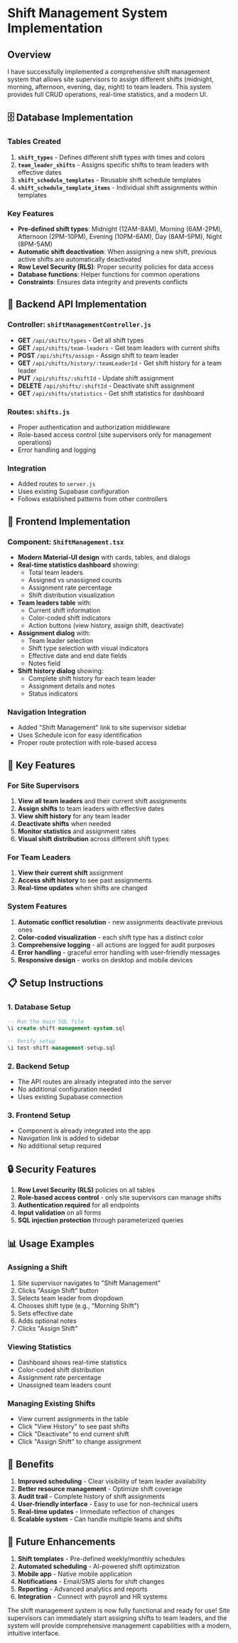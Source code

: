 # Shift Management System Implementation

## Overview
I have successfully implemented a comprehensive shift management system that allows site supervisors to assign different shifts (midnight, morning, afternoon, evening, day, night) to team leaders. This system provides full CRUD operations, real-time statistics, and a modern UI.

## 🗄️ Database Implementation

### Tables Created
1. **`shift_types`** - Defines different shift types with times and colors
2. **`team_leader_shifts`** - Assigns specific shifts to team leaders with effective dates
3. **`shift_schedule_templates`** - Reusable shift schedule templates
4. **`shift_schedule_template_items`** - Individual shift assignments within templates

### Key Features
- **Pre-defined shift types**: Midnight (12AM-8AM), Morning (6AM-2PM), Afternoon (2PM-10PM), Evening (10PM-6AM), Day (8AM-5PM), Night (8PM-5AM)
- **Automatic shift deactivation**: When assigning a new shift, previous active shifts are automatically deactivated
- **Row Level Security (RLS)**: Proper security policies for data access
- **Database functions**: Helper functions for common operations
- **Constraints**: Ensures data integrity and prevents conflicts

## 🔧 Backend API Implementation

### Controller: `shiftManagementController.js`
- **GET** `/api/shifts/types` - Get all shift types
- **GET** `/api/shifts/team-leaders` - Get team leaders with current shifts
- **POST** `/api/shifts/assign` - Assign shift to team leader
- **GET** `/api/shifts/history/:teamLeaderId` - Get shift history for a team leader
- **PUT** `/api/shifts/:shiftId` - Update shift assignment
- **DELETE** `/api/shifts/:shiftId` - Deactivate shift assignment
- **GET** `/api/shifts/statistics` - Get shift statistics for dashboard

### Routes: `shifts.js`
- Proper authentication and authorization middleware
- Role-based access control (site supervisors only for management operations)
- Error handling and logging

### Integration
- Added routes to `server.js`
- Uses existing Supabase configuration
- Follows established patterns from other controllers

## 🎨 Frontend Implementation

### Component: `ShiftManagement.tsx`
- **Modern Material-UI design** with cards, tables, and dialogs
- **Real-time statistics dashboard** showing:
  - Total team leaders
  - Assigned vs unassigned counts
  - Assignment rate percentage
  - Shift distribution visualization
- **Team leaders table** with:
  - Current shift information
  - Color-coded shift indicators
  - Action buttons (view history, assign shift, deactivate)
- **Assignment dialog** with:
  - Team leader selection
  - Shift type selection with visual indicators
  - Effective date and end date fields
  - Notes field
- **Shift history dialog** showing:
  - Complete shift history for each team leader
  - Assignment details and notes
  - Status indicators

### Navigation Integration
- Added "Shift Management" link to site supervisor sidebar
- Uses Schedule icon for easy identification
- Proper route protection with role-based access

## 🚀 Key Features

### For Site Supervisors
1. **View all team leaders** and their current shift assignments
2. **Assign shifts** to team leaders with effective dates
3. **View shift history** for any team leader
4. **Deactivate shifts** when needed
5. **Monitor statistics** and assignment rates
6. **Visual shift distribution** across different shift types

### For Team Leaders
1. **View their current shift** assignment
2. **Access shift history** to see past assignments
3. **Real-time updates** when shifts are changed

### System Features
1. **Automatic conflict resolution** - new assignments deactivate previous ones
2. **Color-coded visualization** - each shift type has a distinct color
3. **Comprehensive logging** - all actions are logged for audit purposes
4. **Error handling** - graceful error handling with user-friendly messages
5. **Responsive design** - works on desktop and mobile devices

## 📋 Setup Instructions

### 1. Database Setup
```sql
-- Run the main SQL file
\i create-shift-management-system.sql

-- Verify setup
\i test-shift-management-setup.sql
```

### 2. Backend Setup
- The API routes are already integrated into the server
- No additional configuration needed
- Uses existing Supabase connection

### 3. Frontend Setup
- Component is already integrated into the app
- Navigation link is added to sidebar
- No additional setup required

## 🔒 Security Features

1. **Row Level Security (RLS)** policies on all tables
2. **Role-based access control** - only site supervisors can manage shifts
3. **Authentication required** for all endpoints
4. **Input validation** on all forms
5. **SQL injection protection** through parameterized queries

## 📊 Usage Examples

### Assigning a Shift
1. Site supervisor navigates to "Shift Management"
2. Clicks "Assign Shift" button
3. Selects team leader from dropdown
4. Chooses shift type (e.g., "Morning Shift")
5. Sets effective date
6. Adds optional notes
7. Clicks "Assign Shift"

### Viewing Statistics
- Dashboard shows real-time statistics
- Color-coded shift distribution
- Assignment rate percentage
- Unassigned team leaders count

### Managing Existing Shifts
- View current assignments in the table
- Click "View History" to see past shifts
- Click "Deactivate" to end current shift
- Click "Assign Shift" to change assignment

## 🎯 Benefits

1. **Improved scheduling** - Clear visibility of team leader availability
2. **Better resource management** - Optimize shift coverage
3. **Audit trail** - Complete history of shift assignments
4. **User-friendly interface** - Easy to use for non-technical users
5. **Real-time updates** - Immediate reflection of changes
6. **Scalable system** - Can handle multiple teams and shifts

## 🔮 Future Enhancements

1. **Shift templates** - Pre-defined weekly/monthly schedules
2. **Automated scheduling** - AI-powered shift optimization
3. **Mobile app** - Native mobile application
4. **Notifications** - Email/SMS alerts for shift changes
5. **Reporting** - Advanced analytics and reports
6. **Integration** - Connect with payroll and HR systems

The shift management system is now fully functional and ready for use! Site supervisors can immediately start assigning shifts to team leaders, and the system will provide comprehensive management capabilities with a modern, intuitive interface.

